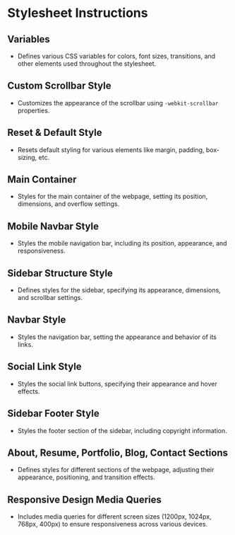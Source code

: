 # Stylesheet Instructions

## Variables

- Defines various CSS variables for colors, font sizes, transitions, and other elements used throughout the stylesheet.

## Custom Scrollbar Style

- Customizes the appearance of the scrollbar using `-webkit-scrollbar` properties.

## Reset & Default Style

- Resets default styling for various elements like margin, padding, box-sizing, etc.

## Main Container

- Styles for the main container of the webpage, setting its position, dimensions, and overflow settings.

## Mobile Navbar Style

- Styles the mobile navigation bar, including its position, appearance, and responsiveness.

## Sidebar Structure Style

- Defines styles for the sidebar, specifying its appearance, dimensions, and scrollbar settings.

## Navbar Style

- Styles the navigation bar, setting the appearance and behavior of its links.

## Social Link Style

- Styles the social link buttons, specifying their appearance and hover effects.

## Sidebar Footer Style

- Styles the footer section of the sidebar, including copyright information.

## About, Resume, Portfolio, Blog, Contact Sections

- Defines styles for different sections of the webpage, adjusting their appearance, positioning, and transition effects.

## Responsive Design Media Queries

- Includes media queries for different screen sizes (1200px, 1024px, 768px, 400px) to ensure responsiveness across various devices.
